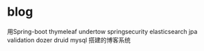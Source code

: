 # blog
用Spring-boot thymeleaf undertow springsecurity elasticsearch jpa validation dozer druid mysql 搭建的博客系统
